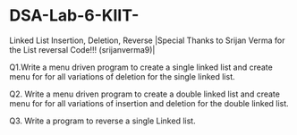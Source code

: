 # DSA-Lab-6-KIIT-
Linked List Insertion, Deletion, Reverse
|Special Thanks to Srijan Verma for the List reversal Code!!! (srijanverma9)|

Q1.Write a menu driven program to create a single linked list and create menu for for all variations of deletion for the single linked list.

Q2. Write a menu driven program to create a double linked list and create menu for for all variations of insertion and deletion for the double linked list.

Q3. Write a program to reverse a single Linked list.
